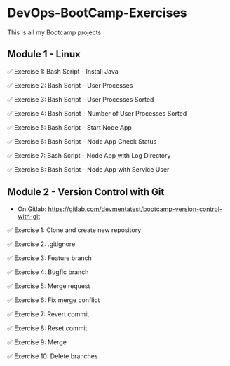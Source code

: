 # DevOps-BootCamp-Exercises
This is all my Bootcamp projects

## Module 1 - Linux

✅ Exercise 1: Bash Script - Install Java

✅ Exercise 2: Bash Script - User Processes

✅ Exercise 3: Bash Script - User Processes Sorted

✅ Exercise 4: Bash Script - Number of User Processes Sorted

✅ Exercise 5: Bash Script - Start Node App

✅ Exercise 6: Bash Script - Node App Check Status 

✅ Exercise 7: Bash Script - Node App with Log Directory

✅ Exercise 8: Bash Script - Node App with Service User

## Module 2 - Version Control with Git
- On Gitlab: https://gitlab.com/devmentatest/bootcamp-version-control-with-git

✅ Exercise 1: Clone and create new repository

✅ Exercise 2: .gitignore

✅ Exercise 3: Feature branch

✅ Exercise 4: Bugfic branch

✅ Exercise 5: Merge request

✅ Exercise 6: Fix merge conflict

✅ Exercise 7: Revert commit

✅ Exercise 8: Reset commit

✅ Exercise 9: Merge

✅ Exercise 10: Delete branches
